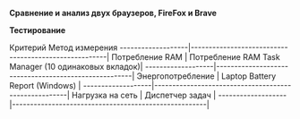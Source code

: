 **Сравнение и анализ двух браузеров, FireFox и Brave**

**Тестирование**

Критерий             Метод измерения
-------------------|------------------------------------------------------|
Потребление RAM    | Потребление RAM	Task Manager (10 одинаковых вкладок)|
-------------------|------------------------------------------------------|
Энергопотребление  | Laptop Battery Report (Windows)                      |
-------------------|------------------------------------------------------|
Нагрузка на сеть   | Диспетчер задач                                      |
-------------------|------------------------------------------------------|
